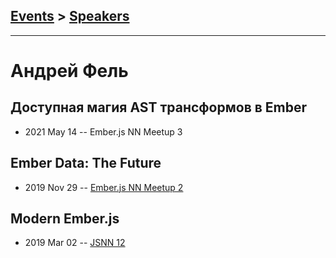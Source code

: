 ## [Events](../README.md) > [Speakers](../speakers.md)
---

# Андрей Фель

## Доступная магия AST трансформов в Ember
- 2021 May 14 -- Ember.js NN Meetup 3    
## Ember Data: The Future
- 2019 Nov 29 -- [Ember.js NN Meetup 2](https://youtu.be/UtsDaOrG9-g)    
## Modern Ember.js
- 2019 Mar 02 -- [JSNN 12](https://www.youtube.com/watch?v=hMfdUlTjNJw)    
